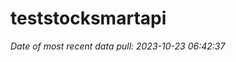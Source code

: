 
<!-- README.md is generated from README.Rmd. Please edit that file -->

# teststocksmartapi

*Date of most recent data pull: 2023-10-23 06:42:37*
